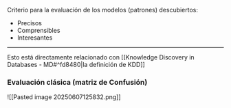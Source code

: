 Criterio para la evaluación de los modelos (patrones) descubiertos:
- Precisos
- Comprensibles
- Interesantes
***
Esto está directamente relacionado con [[Knowledge Discovery in Databases - MD#^fd8480|la definición de KDD]]  
### Evaluación clásica (matriz de Confusión)
![[Pasted image 20250607125832.png]]